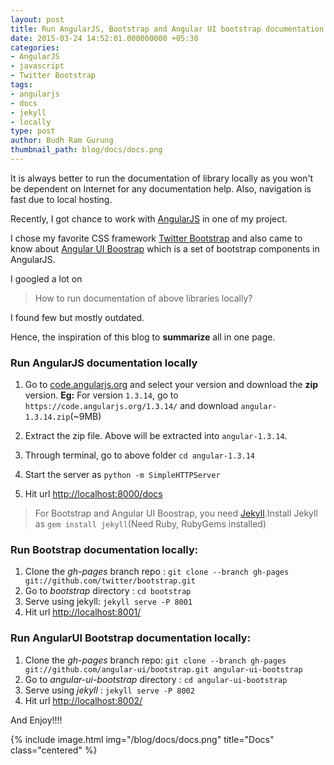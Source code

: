 ```yaml
---
layout: post
title: Run AngularJS, Bootstrap and Angular UI bootstrap documentation locally
date: 2015-03-24 14:52:01.000000000 +05:30
categories:
- AngularJS
- javascript
- Twitter Bootstrap
tags:
- angularjs
- docs
- jekyll
- locally
type: post
author: Budh Ram Gurung
thumbnail_path: blog/docs/docs.png
---
```


It is always better to run the documentation of library locally as you won't be dependent on Internet for any documentation help. Also, navigation is fast due to local hosting.

Recently, I got chance to work with [AngularJS](http://angularjs.org) in one of my project.

I chose my favorite CSS framework [Twitter Bootstrap](http://getbootstrap.com) and also came to know about [Angular UI Boostrap](https://angular-ui.github.io/bootstrap/) which is a set of bootstrap components in AngularJS.

I googled a lot on

> How to run documentation of above libraries locally?

I found few but mostly outdated.

Hence, the inspiration of this blog to **summarize** all in one page.

### Run AngularJS documentation locally
1. Go to [code.angularjs.org](https://code.angularjs.org/) and select your version and download the **zip** version.
**Eg:** For version `1.3.14`, go to `https://code.angularjs.org/1.3.14/` and download `angular-1.3.14.zip`(~9MB)

1. Extract the zip file. Above will be extracted into `angular-1.3.14`.

1. Through terminal, go to above folder `cd angular-1.3.14`
1. Start the server as `python -m SimpleHTTPServer`
1. Hit url [http://localhost:8000/docs](http://localhost:8000/docs)

> For Bootstrap and Angular UI Boostrap, you need [Jekyll](http://jekyllrb.com/docs/installation/).Install Jekyll as `gem install jekyll`(Need Ruby, RubyGems installed)

### Run Bootstrap documentation locally:
1. Clone the *gh-pages* branch repo : `git clone --branch gh-pages git://github.com/twitter/bootstrap.git`
1. Go to *bootstrap* directory : `cd bootstrap`
1. Serve using jekyll: `jekyll serve -P 8001`
1. Hit url [http://localhost:8001/](http://localhost:8001/)

### Run AngularUI Bootstrap documentation locally:
1. Clone the *gh-pages* branch repo: `git clone --branch gh-pages git://github.com/angular-ui/bootstrap.git angular-ui-bootstrap`
1. Go to *angular-ui-bootstrap* directory : `cd angular-ui-bootstrap`
1. Serve using *jekyll* : `jekyll serve -P 8002`
1. Hit url [http://localhost:8002/](http://localhost:8002/)

And Enjoy!!!!

{% include image.html
           img="/blog/docs/docs.png"
           title="Docs"
           class="centered"
%}
